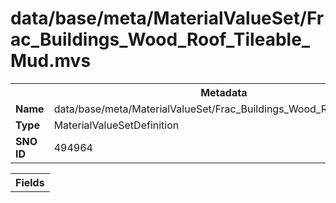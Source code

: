 <h1>data/base/meta/MaterialValueSet/Frac_Buildings_Wood_Roof_Tileable_Mud.mvs</h1><table><tr><th colspan="100%">Metadata</th></tr><tr><td><b>Name</b></td><td>data/base/meta/MaterialValueSet/Frac_Buildings_Wood_Roof_Tileable_Mud.mvs</td></tr><tr><td><b>Type</b></td><td>MaterialValueSetDefinition</td></tr><tr><td><b>SNO ID</b></td><td>494964</td></tr></table>

<table><tr><th colspan="100%">Fields</th></tr></table>

